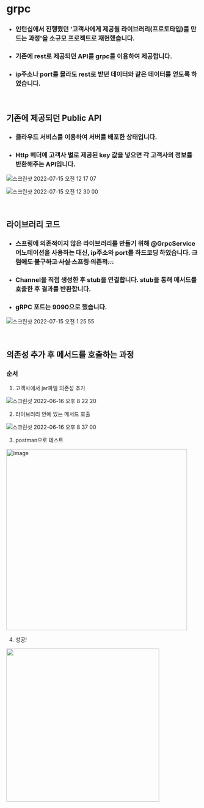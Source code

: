 # grpc

- ### 인턴십에서 진행했던 '고객사에게 제공될 라이브러리(프로토타입)를 만드는 과정'을 소규모 프로젝트로 재현했습니다.

- ### 기존에 rest로 제공되던 API를 grpc를 이용하여 제공합니다.

- ### ip주소나 port를 몰라도 rest로 받던 데이터와 같은 데이터를 얻도록 하였습니다.

&nbsp;
&nbsp;


## 기존에 제공되던 Public API

- ### 클라우드 서비스를 이용하여 서버를 배포한 상태입니다.
- ### Http 헤더에 고객사 별로 제공된 key 값을 넣으면 각 고객사의 정보를 반환해주는 API입니다.

![스크린샷 2022-07-15 오전 12 17 07](https://user-images.githubusercontent.com/71378447/179021173-573fe8b5-eadb-4f86-8f41-193d363ef825.png)

![스크린샷 2022-07-15 오전 12 30 00](https://user-images.githubusercontent.com/71378447/179021762-a4ac39c1-37d0-4d82-9406-dfc83c048634.png)


&nbsp;
&nbsp;


## 라이브러리 코드

- ### 스프링에 의존적이지 않은 라이브러리를 만들기 위해 @GrpcService 어노테이션을 사용하는 대신, ip주소와 port를 하드코딩 하였습니다.  ~~그럼에도 불구하고 사실 스프링 의존적...~~
- ### Channel을 직접 생성한 후 stub을 연결합니다. stub을 통해 메서드를 호출한 후 결과를 반환합니다.
- ### gRPC 포트는 9090으로 했습니다.

![스크린샷 2022-07-15 오전 1 25 55](https://user-images.githubusercontent.com/71378447/179031743-af1e52a0-e16e-4da1-a559-c893bdc53c54.png)


&nbsp;
&nbsp;


## 의존성 추가 후 메서드를 호출하는 과정
### 순서

1) 고객사에서 jar파일 의존성 추가

![스크린샷 2022-06-16 오후 8 22 20](https://user-images.githubusercontent.com/71378447/174062185-83fd3564-b97d-424d-9dd3-286ef4293996.png)


2) 라이브러리 안에 있는 메서드 호출
 
![스크린샷 2022-06-16 오후 8 37 00](https://user-images.githubusercontent.com/71378447/174062745-ffdc511d-7b92-477b-83c6-9aa5a1c9bbf7.png)


3) postman으로 테스트

<img width="473" alt="image" src="https://user-images.githubusercontent.com/71378447/174060423-43664aad-b941-4d67-90a0-770aff7ceb93.png">

4) 성공!

<img src="https://user-images.githubusercontent.com/71378447/174063495-ee9d8a2b-d8b2-4964-b220-f5f7aa0fc136.png" width = "400" height = "400" />

